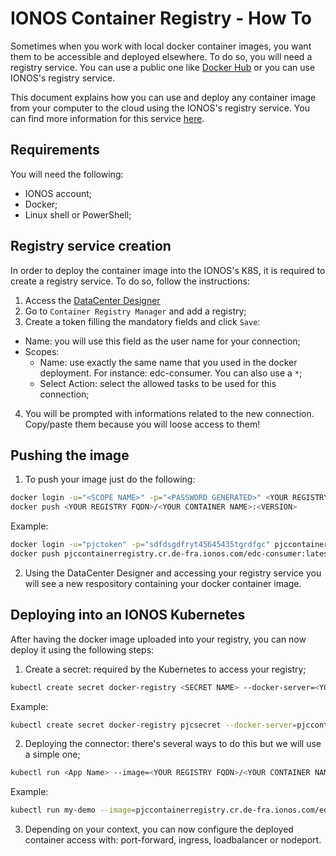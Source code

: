 # IONOS Container Registry - How To
Sometimes when you work with local docker container images, you want them to be accessible and deployed elsewhere. To do so, you will need a registry service. You can use a public one like [Docker Hub](https://hub.docker.com/) or you can use IONOS's registry service.

This document explains how you can use and deploy any container image from your computer to the cloud using the IONOS's registry service. You can find more information for this service [here](https://docs.ionos.com/cloud/managed-services/container-registry).

## Requirements
You will need the following:
- IONOS account;
- Docker;
- Linux shell or PowerShell;

## Registry service creation
In order to deploy the container image into the IONOS's K8S, it is required to create a registry service. To do so, follow the instructions:
1) Access the [DataCenter Designer](https://dcd.ionos.com)
2) Go to `Container Registry Manager` and add a registry;
3) Create a token filling the mandatory fields and click `Save`:
- Name: you will use this field as the user name for your connection;
- Scopes:
    - Name: use exactly the same name that you used in the docker deployment. For instance: edc-consumer. You can also use a `*`;
    - Select Action: select the allowed tasks to be used for this connection;
4) You will be prompted with informations related to the new connection. Copy/paste them because you will loose access to them!

## Pushing the image
1) To push your image just do the following:

```bash
docker login -u="<SCOPE NAME>" -p="<PASSWORD GENERATED>" <YOUR REGISTRY FQDN>
docker push <YOUR REGISTRY FQDN>/<YOUR CONTAINER NAME>:<VERSION> 
```

Example:
```bash
docker login -u="pjctoken" -p="sdfdsgdfryt45645435tgrdfgc" pjccontainerregistry.cr.de-fra.ionos.com
docker push pjccontainerregistry.cr.de-fra.ionos.com/edc-consumer:latest
```
2) Using the DataCenter Designer and accessing your registry service you will see a new respository containing your docker container image. 

## Deploying into an IONOS Kubernetes
After having the docker image uploaded into your registry, you can now deploy it using the following steps:
1) Create a secret: required by the Kubernetes to access your registry;
```bash
kubectl create secret docker-registry <SECRET NAME> --docker-server=<YOUR REGISTRY FQDN> --docker-username=<SCOPE NAME> --docker-password=<PASSWORD GENERATED> --docker-email=<YOUR EMAIL>
```

Example:
```bash
kubectl create secret docker-registry pjcsecret --docker-server=pjccontainerregistry.cr.de-fra.ionos.com --docker-username=pjctoken --docker-password=sdfdsgdfryt45645435tgrdfgc --docker-email=paulo.cabrita@XXXXXXX
```

2) Deploying the connector: there's several ways to do this but we will use a simple one;
```bash
kubectl run <App Name> --image=<YOUR REGISTRY FQDN>/<YOUR CONTAINER NAME>:<VERSION> --overrides='{ "apiVersion": "v1", "spec": { "imagePullSecrets": [{"name": "<YOUR SECRET NAME>"}] } }'
```

Example:
```bash
kubectl run my-demo --image=pjccontainerregistry.cr.de-fra.ionos.com/edc-consumer:latest --overrides='{ "apiVersion": "v1", "spec": { "imagePullSecrets": [{"name": "pjcsecret"}] } }'
```

3) Depending on your context, you can now configure the deployed container access with: port-forward, ingress, loadbalancer or nodeport.
